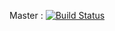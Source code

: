Master : [![Build Status](https://travis-ci.org/EaseupBubbleTea/easeupmenu.svg?branch=master)](https://travis-ci.org/EaseupBubbleTea/easeupmenu)